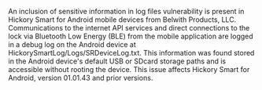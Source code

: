 An inclusion of sensitive information in log files vulnerability is present in Hickory Smart for Android mobile devices from Belwith Products, LLC. Communications to the internet API services and direct connections to the lock via Bluetooth Low Energy (BLE) from the mobile application are logged in a debug log on the Android device at HickorySmartLog/Logs/SRDeviceLog.txt. This information was found stored in the Android device's default USB or SDcard storage paths and is accessible without rooting the device. This issue affects Hickory Smart for Android, version 01.01.43 and prior versions.